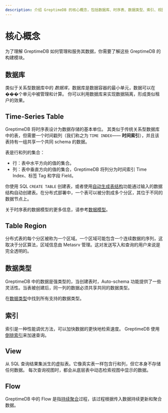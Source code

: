 ```yaml
---
description: 介绍 GreptimeDB 的核心概念，包括数据库、时序表、数据类型、索引、视图和 Flow 等。
---
```


# 核心概念

为了理解 GreptimeDB 如何管理和服务其数据，你需要了解这些 GreptimeDB 的构建模块。

## 数据库

类似于关系型数据库中的 _数据库_，数据库是数据容器的最小单元，数据可以在���个单元中被管理和计算。
你可以利用数据库来实现数据隔离，形成类似租户的效果。

## Time-Series Table

GreptimeDB 将时序表设计为数据存储的基本单位。
其类似于传统关系型数据库中的表，但需要一个时间戳列（我们称之为 `TIME INDEX`—— **时间索引**），并且该表持有一组共享一个共同 schema 的数据。

表是行和列的集合：

* 行：表中水平方向的值的集合。
* 列：表中垂直方向的值的集合，GreptimeDB 将列分为时间索引 Time Index、标签 Tag 和字段 Field。

你使用 SQL `CREATE TABLE` 创建表，或者使用[自动生成表结构](/user-guide/ingest-data/overview.md#自动生成表结构)功能通过输入的数据结构自动创建表。在分布式部署中，一个表可以被分割成多个分区，其位于不同的数据节点上。

关于时序表的数据模型的更多信息，请参考[数据模型](./data-model.md)。

## Table Region

分布式表的每个分区被称为一个区域。一个区域可能包含一个连续数据的序列，这取决于分区算法，区域信息由 Metasrv 管理。这对发送写入和查询的用户来说是完全透明的。

## 数据类型

GreptimeDB 中的数据是强类型的，当创建表时，Auto-schema 功能提供了一些灵活性。当表被创建后，同一列的数据必须共享共同的数据类型。

在[数据类型](/reference/sql/data-types.md)中找到所有支持的数据类型。

## 索引

索引是一种性能调优方法，可以加快数据的更快地检索速度。
GreptimeDB 使用[倒排索引](/contributor-guide/datanode/data-persistence-indexing.md#倒排索引)来加速查询。

## View

从 SQL 查询结果集派生的虚拟表。它像真实表一样包含行和列，但它本身不存储任何数据。
每次查询视图时，都会从底层表中动态检索视图中显示的数据。

## Flow

GreptimeDB 中的 Flow 是指[持续聚合](/user-guide/continuous-aggregation/overview.md)过程，该过程根据传入数据持续更新和聚合数据。
